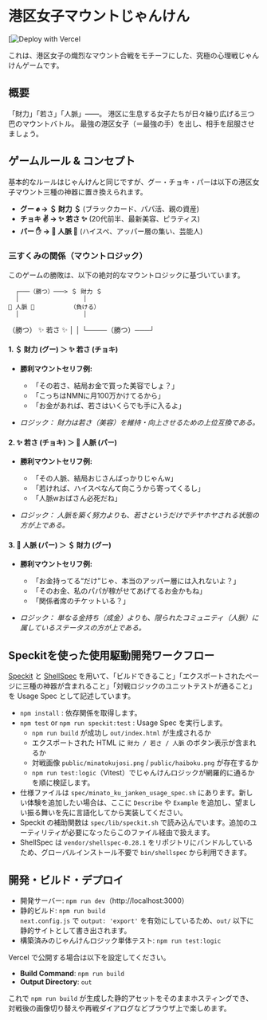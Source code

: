 # 港区女子マウントじゃんけん

[![Deploy with Vercel](https://vercel.com/matsushima-kanjis-projects)

これは、港区女子の熾烈なマウント合戦をモチーフにした、究極の心理戦じゃんけんゲームです。

## 概要

「財力」「若さ」「人脈」――。
港区に生息する女子たちが日々繰り広げる三つ巴のマウントバトル。
最強の港区女子（＝最強の手）を出し、相手を屈服させましょう。

## ゲームルール & コンセプト

基本的なルールはじゃんけんと同じですが、グー・チョキ・パーは以下の港区女子マウント三種の神器に置き換えられます。

* **グー ✊ → ＄ 財力 ＄** (ブラックカード、パパ活、親の資産)
* **チョキ ✌️ → ✨ 若さ ✨** (20代前半、最新美容、ピラティス)
* **パー ✋ → 🥂 人脈 🥂** (ハイスペ、アッパー層の集い、芸能人)

### 三すくみの関係（マウントロジック）

このゲームの勝敗は、以下の絶対的なマウントロジックに基づいています。

      ┌───（勝つ）───> ＄ 財力 ＄
      │                  │
    🥂 人脈 🥂          （負ける）
      │                  │
（勝つ）               ✨ 若さ ✨
      │                  │
      └────（勝つ）───┘

#### 1. ＄ 財力 (グー) ＞ ✨ 若さ (チョキ)

* **勝利マウントセリフ例:**
    * 「その若さ、結局お金で買った美容でしょ？」
    * 「こっちはNMNに月100万かけてるから」
    * 「お金があれば、若さはいくらでも手に入るよ」

* *ロジック： 財力は若さ（美容）を維持・向上させるための上位互換である。*

#### 2. ✨ 若さ (チョキ) ＞ 🥂 人脈 (パー)

* **勝利マウントセリフ例:**
    * 「その人脈、結局おじさんばっかりじゃんw」
    * 「若ければ、ハイスペなんて向こうから寄ってくるし」
    * 「人脈wおばさん必死だね」

* *ロジック： 人脈を築く努力よりも、若さというだけでチヤホヤされる状態の方が上である。*

#### 3. 🥂 人脈 (パー) ＞ ＄ 財力 (グー)

* **勝利マウントセリフ例:**
    * 「お金持ってる“だけ”じゃ、本当のアッパー層には入れないよ？」
    * 「そのお金、私のパパが稼がせてあげてるお金かもね」
    * 「関係者席のチケットいる？」

* *ロジック： 単なる金持ち（成金）よりも、限られたコミュニティ（人脈）に属しているステータスの方が上である。*

## Speckitを使った使用駆動開発ワークフロー

[Speckit](https://www.npmjs.com/package/speckit) と [ShellSpec](https://shellspec.info) を用いて、「ビルドできること」「エクスポートされたページに三種の神器が含まれること」「対戦ロジックのユニットテストが通ること」を Usage Spec として記述しています。

- `npm install` : 依存関係を取得します。
- `npm test` or `npm run speckit:test` : Usage Spec を実行します。  
  - `npm run build` が成功し `out/index.html` が生成されるか  
  - エクスポートされた HTML に `財力 / 若さ / 人脈` のボタン表示が含まれるか  
  - 対戦画像 `public/minatokujosi.png` / `public/haiboku.png` が存在するか  
  - `npm run test:logic`（Vitest）でじゃんけんロジックが網羅的に通るか  
  を順に検証します。
- 仕様ファイルは `spec/minato_ku_janken_usage_spec.sh` にあります。新しい体験を追加したい場合は、ここに `Describe` や `Example` を追加し、望ましい振る舞いを先に言語化してから実装してください。
- Speckit の補助関数は `spec/lib/speckit.sh` で読み込んでいます。追加のユーティリティが必要になったらこのファイル経由で扱えます。
- ShellSpec は `vendor/shellspec-0.28.1` をリポジトリにバンドルしているため、グローバルインストール不要で `bin/shellspec` から利用できます。

## 開発・ビルド・デプロイ

- 開発サーバー: `npm run dev`（http://localhost:3000）
- 静的ビルド: `npm run build`  
  `next.config.js` で `output: 'export'` を有効にしているため、`out/` 以下に静的サイトとして書き出されます。
- 構築済みのじゃんけんロジック単体テスト: `npm run test:logic`

Vercel で公開する場合は以下を設定してください。

- **Build Command**: `npm run build`
- **Output Directory**: `out`

これで `npm run build` が生成した静的アセットをそのままホスティングでき、対戦後の画像切り替えや再戦ダイアログなどブラウザ上で楽しめます。
